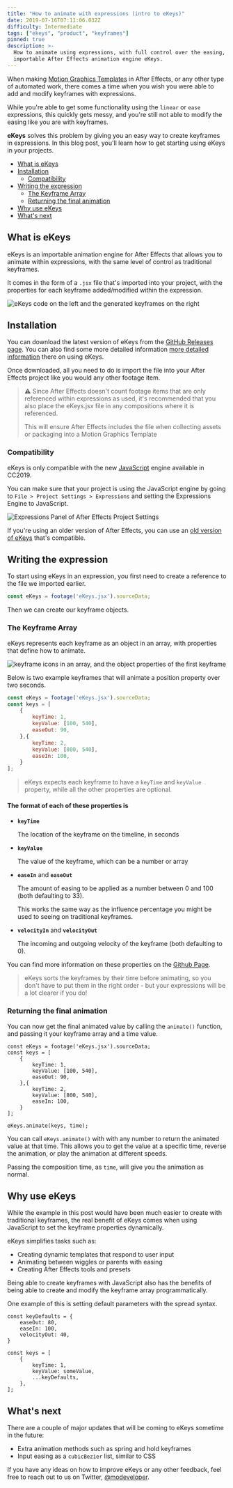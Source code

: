 ```yaml
---
title: "How to animate with expressions (intro to eKeys)"
date: 2019-07-16T07:11:06.032Z
difficulty: Intermediate
tags: ["ekeys", "product", "keyframes"]
pinned: true
description: >-
  How to animate using expressions, with full control over the easing, using the
  importable After Effects animation engine eKeys.
---
```


[GithubPage]: https://github.com/motiondeveloper/eKeys

When making [Motion Graphics Templates](https://helpx.adobe.com/au/after-effects/using/creating-motion-graphics-templates.html) in After Effects, or any other type of automated work, there comes a time when you wish you were able to add and modify keyframes with expressions.

While you're able to get some functionality using the `linear` or `ease` expressions, this quickly gets messy, and you're still not able to modify the easing like you are with keyframes.

**eKeys** solves this problem by giving you an easy way to create keyframes in expressions. In this blog post, you'll learn how to get starting using eKeys in your projects.

- [What is eKeys](#what-is-ekeys)
- [Installation](#installation)
  - [Compatibility](#compatibility)
- [Writing the expression](#writing-the-expression)
  - [The Keyframe Array](#the-keyframe-array)
  - [Returning the final animation](#returning-the-final-animation)
- [Why use eKeys](#why-use-ekeys)
- [What's next](#whats-next)

## What is eKeys

eKeys is an importable animation engine for After Effects that allows you to animate within expressions, with the same level of control as traditional keyframes.

It comes in the form of a `.jsx` file that's imported into your project, with the properties for each keyframe added/modified within the expression.

![eKeys code on the left and the generated keyframes on the right](how-it-works.svg "How eKeys works")

## Installation

You can download the latest version of eKeys from the [GitHub Releases page](https://github.com/motiondeveloper/eKeys/releases). You can also find some more detailed information [more detailed information][GithubPage] there on using eKeys.

Once downloaded, all you need to do is import the file into your After Effects project like you would any other footage item.

> ⚠️ Since After Effects doesn't count footage items that are only referenced within expressions as used, it's recommended that you also place the eKeys.jsx file in any compositions where it is referenced.
>
> This will ensure After Effects includes the file when collecting assets or packaging into a Motion Graphics Template

### Compatibility

eKeys is only compatible with the new [JavaScript](https://helpx.adobe.com/after-effects/using/expression-language-reference.html) engine available in CC2019.

You can make sure that your project is using the JavaScript engine by going to `File > Project Settings > Expressions` and setting the Expressions Engine to JavaScript.

![Expressions Panel of After Effects Project Settings](project-expression-engine.png "Expression Engine Setting")

If you're using an older version of After Effects, you can use an [old version of eKeys](https://github.com/motiondeveloper/ekeys/tree/extendscript) that's compatible.

## Writing the expression

To start using eKeys in an expression, you first need to create a reference to the file we imported earlier.

```js
const eKeys = footage('eKeys.jsx').sourceData;
```

Then we can create our keyframe objects.

### The Keyframe Array

eKeys represents each keyframe as an object in an array, with properties that define how to animate.

![keyframe icons in an array, and the object properties of the first keyframe](keyframe-array.svg "eKeys Keyframe Array")

Below is two example keyframes that will animate a position property over two seconds.

```js
const eKeys = footage('eKeys.jsx').sourceData;
const keys = [
    {
        keyTime: 1,
        keyValue: [100, 540],
        easeOut: 90,
    },{
        keyTime: 2,
        keyValue: [800, 540],
        easeIn: 100,
    }
];
```

> eKeys expects each keyframe to have a `keyTime` and `keyValue` property, while all the other properties are optional.

#### The format of each of these properties is

- **`keyTime`**

    The location of the keyframe on the timeline, in seconds

- **`keyValue`**

    The value of the keyframe, which can be a number or array

- **`easeIn`** and **`easeOut`**

    The amount of easing to be applied as a number between 0 and 100 (both defaulting to 33).

    This works the same way as the influence percentage you might be used to seeing on traditional keyframes.

- **`velocityIn`** and **`velocityOut`**

    The incoming and outgoing velocity of the keyframe (both defaulting to 0).

You can find more information on these properties on the [Github Page][GithubPage].

> eKeys sorts the keyframes by their time before animating, so you don't have to put them in the right order - but your expressions will be a lot clearer if you do!

### Returning the final animation

You can now get the final animated value by calling the `animate()` function, and passing it your keyframe array and a time value.

```js{14}
const eKeys = footage('eKeys.jsx').sourceData;
const keys = [
    {
        keyTime: 1,
        keyValue: [100, 540],
        easeOut: 90,
    },{
        keyTime: 2,
        keyValue: [800, 540],
        easeIn: 100,
    }
];

eKeys.animate(keys, time);
```

You can call `eKeys.animate()` with with any number to return the animated value at that time. This allows you to get the value at a specific time, reverse the animation, or play the animation at different speeds.

Passing the composition time, as `time`, will give you the animation as normal.

## Why use eKeys

While the example in this post would have been much easier to create with traditional keyframes, the real benefit of eKeys comes when using JavaScript to set the keyframe properties dynamically.

eKeys simplifies tasks such as:

- Creating dynamic templates that respond to user input
- Animating between wiggles or parents with easing
- Creating After Effects tools and presets

Being able to create keyframes with JavaScript also has the benefits of being able to create and modify the keyframe array programmatically.

One example of this is setting default parameters with the spread syntax.

```js{11}
const keyDefaults = {
    easeOut: 80,
    easeIn: 100,
    velocityOut: 40,
}

const keys = [
    {
        keyTime: 1,
        keyValue: someValue,
        ...keyDefaults,
    },
];
```

## What's next

There are a couple of major updates that will be coming to eKeys sometime in the future:

- Extra animation methods such as spring and hold keyframes
- Input easing as a `cubicBezier` list, similar to CSS

If you have any ideas on how to improve eKeys or any other feedback, feel free to reach out to us on Twitter, [@modeveloper](https://twitter.com/modeveloper).
